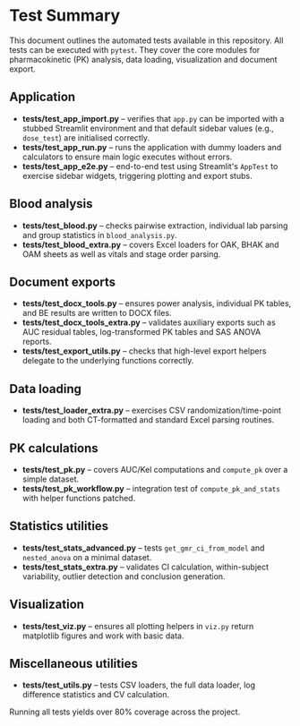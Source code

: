 # Test Summary

This document outlines the automated tests available in this repository. All tests can be executed with `pytest`. They cover the core modules for pharmacokinetic (PK) analysis, data loading, visualization and document export.

## Application
- **tests/test_app_import.py** – verifies that `app.py` can be imported with a stubbed Streamlit environment and that default sidebar values (e.g., `dose_test`) are initialised correctly.
- **tests/test_app_run.py** – runs the application with dummy loaders and calculators to ensure main logic executes without errors.
- **tests/test_app_e2e.py** – end-to-end test using Streamlit's `AppTest` to exercise sidebar widgets, triggering plotting and export stubs.

## Blood analysis
- **tests/test_blood.py** – checks pairwise extraction, individual lab parsing and group statistics in `blood_analysis.py`.
- **tests/test_blood_extra.py** – covers Excel loaders for OAK, BHAK and OAM sheets as well as vitals and stage order parsing.

## Document exports
- **tests/test_docx_tools.py** – ensures power analysis, individual PK tables, and BE results are written to DOCX files.
- **tests/test_docx_tools_extra.py** – validates auxiliary exports such as AUC residual tables, log-transformed PK tables and SAS ANOVA reports.
- **tests/test_export_utils.py** – checks that high-level export helpers delegate to the underlying functions correctly.

## Data loading
- **tests/test_loader_extra.py** – exercises CSV randomization/time-point loading and both CT-formatted and standard Excel parsing routines.

## PK calculations
- **tests/test_pk.py** – covers AUC/Kel computations and `compute_pk` over a simple dataset.
- **tests/test_pk_workflow.py** – integration test of `compute_pk_and_stats` with helper functions patched.

## Statistics utilities
- **tests/test_stats_advanced.py** – tests `get_gmr_ci_from_model` and `nested_anova` on a minimal dataset.
- **tests/test_stats_extra.py** – validates CI calculation, within-subject variability, outlier detection and conclusion generation.

## Visualization
- **tests/test_viz.py** – ensures all plotting helpers in `viz.py` return matplotlib figures and work with basic data.

## Miscellaneous utilities
- **tests/test_utils.py** – tests CSV loaders, the full data loader, log difference statistics and CV calculation.

Running all tests yields over 80% coverage across the project.
